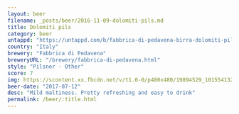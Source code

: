 ```yaml
---
layout: beer
filename: _posts/beer/2016-11-09-dolomiti-pils.md
title: Dolomiti pils
category: beer
untappd: "https://untappd.com/b/fabbrica-di-pedavena-birra-dolomiti-pils/18580"
country: "Italy"
brewery: "Fabbrica di Pedavena"
breweryURL: "/brewery/fabbrica-di-pedavena.html"
style: "Pilsner - Other"
score: 7
img: https://scontent.xx.fbcdn.net/v/t1.0-0/p480x480/19894529_10155413264023745_7361926702202257729_n.jpg?_nc_cat=103&oh=adeb75eb7bc42d3bb90ffd4a08c5c474&oe=5C51619A
beer-date: "2017-07-12"
desc: "Mild maltiness. Pretty refreshing and easy to drink"
permalink: /beer/:title.html
---
```

